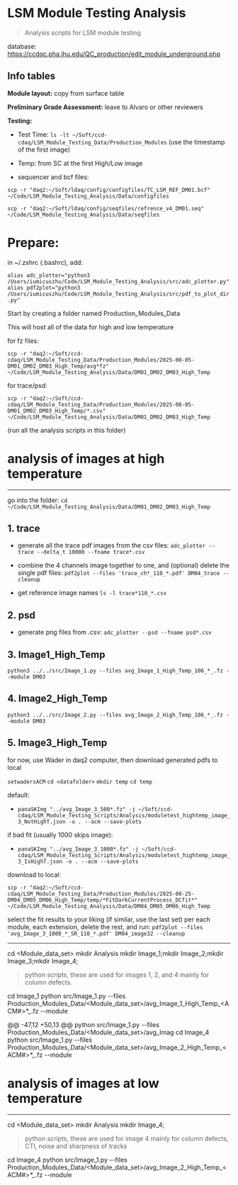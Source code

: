 # LSM Module Testing Analysis
> Analysis scripts for LSM module testing 

database: https://ccdqc.pha.jhu.edu/QC_production/edit_module_underground.php

## Info tables

**Module layout:** copy from surface table

**Preliminary Grade Assessment:** leave to Alvaro or other reviewers

**Testing:** 

- Test Time: `ls -lt ~/Soft/ccd-cdaq/LSM_Module_Testing_Data/Production_Modules`
(use the timestamp of the first image)

- Temp: from SC at the first High/Low image 

- sequencer and bcf files: 

`scp -r "daq2:~/Soft/ldaq/config/configfiles/TC_LSM_REF_DM01.bcf" ~/Code/LSM_Module_Testing_Analysis/Data/configfiles`

`scp -r "daq2:~/Soft/ldaq/config/seqfiles/refrence_v4_DM01.seq" ~/Code/LSM_Module_Testing_Analysis/Data/seqfiles`


# Prepare: 


in ~/.zshrc (.bashrc), add:

`alias adc_plotter="python3 /Users/iumicuszhu/Code/LSM_Module_Testing_Analysis/src/adc_plotter.py"`
`alias pdf2plot="python3 /Users/iumicuszhu/Code/LSM_Module_Testing_Analysis/src/pdf_to_plot_dir.py"`

Start by creating a folder named Production_Modules_Data

This will host all of the data for high and low temperature

for fz files:

`scp -r "daq2:~/Soft/ccd-cdaq/LSM_Module_Testing_Data/Production_Modules/2025-08-05-DM01_DM02_DM03_High_Temp/avg*fz" ~/Code/LSM_Module_Testing_Analysis/Data/DM01_DM02_DM03_High_Temp`

for trace/psd:

`scp -r "daq2:~/Soft/ccd-cdaq/LSM_Module_Testing_Data/Production_Modules/2025-08-05-DM01_DM02_DM03_High_Temp/*.csv" ~/Code/LSM_Module_Testing_Analysis/Data/DM01_DM02_DM03_High_Temp`

<!-- in downloaded data folder (`DM*_DM*_DM*_High_Temp`): -->
<!-- `mkdir trace psd image1 image2 image31 image32 image4` -->

(run all the analysis scripts in this folder)

# analysis of images at high temperature 
----------------------------------------------
go into the folder: `cd ~/Code/LSM_Module_Testing_Analysis/Data/DM01_DM02_DM03_High_Temp`

## 1. trace
- generate all the trace pdf images from the csv files:
`adc_plotter --trace --delta_t 10000 --fname trace*.csv`

- combine the 4 channels image together to one, and (optional) delete the single pdf files:
`pdf2plot --files 'trace_ch*_110_*.pdf' DM04_trace --cleanup`     

- get reference image names
`ls -l trace*110_*.csv`

## 2. psd
- generate png files from .csv:
`adc_plotter --psd --fname psd*.csv`

## 3. Image1_High_Temp
`python3 ../../src/Image_1.py --files avg_Image_1_High_Temp_106_*_.fz --module DM03`

## 4. Image2_High_Temp
`python3 ../../src/Image_2.py --files avg_Image_2_High_Temp_106_*_.fz --module DM03`

## 5. Image3_High_Temp

for now, use Wader in daq2 computer, then download generated pdfs to local

`setwadersACM`
`cd <datafolder>`
`mkdir temp`
`cd temp`

default:
- `panaSKImg "../avg_Image_3_500*.fz" -j ~/Soft/ccd-cdaq/LSM_Module_Testing_Scripts/Analysis/moduletest_hightemp_image_3_NotHighT.json -o . --acm --save-plots`

if bad fit (usually 1000 skips image):
- `panaSKImg "../avg_Image_3_1000*.fz" -j ~/Soft/ccd-cdaq/LSM_Module_Testing_Scripts/Analysis/moduletest_hightemp_image_3_IsHighT.json -o . --acm --save-plots`


download to local:

`scp -r "daq2:~/Soft/ccd-cdaq/LSM_Module_Testing_Data/Production_Modules/2025-08-25-DM04_DM05_DM06_High_Temp/temp/*FitDarkCurrentProcess_DCfit*" ~/Code/LSM_Module_Testing_Analysis/Data/DM04_DM05_DM06_High_Temp`

select the fit results to your liking (if similar, use the last set) per each module, each extension, delete the rest, and run:
`pdf2plot --files 'avg_Image_3_1000_*_SR_110_*.pdf' DM04_image32 --cleanup`


------------------------------
cd <Module_data_set>
mkdir Analysis
mkdir Image_1;mkdir Image_2;mkdir Image_3;mkdir Image_4;
> python scripts, these are used for images 1, 2, and 4 mainly for column defects. 

cd Image_1
python src/Image_1.py --files Production_Modules_Data/<Module_data_set>/avg_Image_1_High_Temp_<ACM#>_*_*_*.fz --module <ModuleID>

@@ -47,12 +50,13 @@ python src/Image_1.py --files Production_Modules_Data/<Module_data_set>/avg_Imag
cd Image_4
python src/Image_1.py --files Production_Modules_Data/<Module_data_set>/avg_Image_2_High_Temp_<ACM#>_*_*_*.fz --module <ModuleID>

# analysis of images at low temperature
--------------------------------
cd <Module_data_set>
mkdir Analysis
mkdir Image_4;

> python scripts, these are used for image 4 mainly for column defects, CTI, noise and sharpness of tracks

cd Image_4
python src/Image_1.py --files Production_Modules_Data/<Module_data_set>/avg_Image_2_High_Temp_<ACM#>_*_*_*.fz --module <ModuleID>







